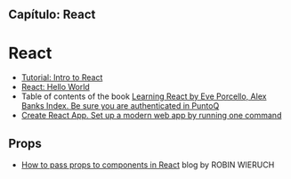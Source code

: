 ## Capítulo: React 

# React

* [Tutorial: Intro to React](https://reactjs.org/tutorial/tutorial.html)
* [React: Hello World](https://reactjs.org/docs/hello-world.html)
* Table of contents of the book [Learning React by Eve Porcello, Alex Banks Index. Be sure you are authenticated in PuntoQ](learning-react.md)
* [Create React App. Set up a modern web app by running one command](https://create-react-app.dev/)

## Props

* [How to pass props to components in React](https://www.robinwieruch.de/react-pass-props-to-component#react-props) blog by ROBIN WIERUCH
 